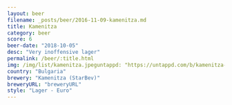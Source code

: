 ```yaml
---
layout: beer
filename: _posts/beer/2016-11-09-kamenitza.md
title: Kamenitza
category: beer
score: 6
beer-date: "2018-10-05"
desc: "Very inoffensive lager"
permalink: /beer/:title.html
img: /img/list/kamenitza.jpeguntappd: "https://untappd.com/b/kamenitza--starbev--kamenitza-1881/125711"
country: "Bulgaria"
brewery: "Kamenitza (StarBev)"
breweryURL: "breweryURL"
style: "Lager - Euro"
---
```

